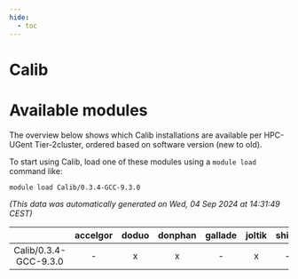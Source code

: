 ```yaml
---
hide:
  - toc
---
```


Calib
=====

# Available modules


The overview below shows which Calib installations are available per HPC-UGent Tier-2cluster, ordered based on software version (new to old).

To start using Calib, load one of these modules using a `module load` command like:

```shell
module load Calib/0.3.4-GCC-9.3.0
```

*(This data was automatically generated on Wed, 04 Sep 2024 at 14:31:49 CEST)*  

| |accelgor|doduo|donphan|gallade|joltik|shinx|skitty|
| :---: | :---: | :---: | :---: | :---: | :---: | :---: | :---: |
|Calib/0.3.4-GCC-9.3.0|-|x|x|-|x|-|-|

